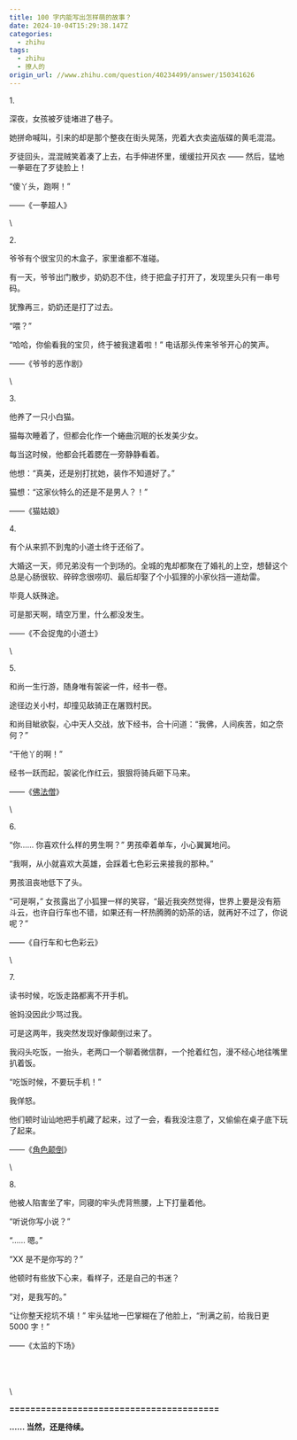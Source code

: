 ```yaml
---
title: 100 字内能写出怎样萌的故事？
date: 2024-10-04T15:29:38.147Z
categories:
  - zhihu
tags:
  - zhihu
  - 撩人的
origin_url: //www.zhihu.com/question/40234499/answer/150341626
---
```

1\.

深夜，女孩被歹徒堵进了巷子。

她拼命喊叫，引来的却是那个整夜在街头晃荡，兜着大衣卖盗版碟的黄毛混混。

歹徒回头，混混贼笑着凑了上去，右手伸进怀里，缓缓拉开风衣 —— 然后，猛地一拳砸在了歹徒脸上！

“傻丫头，跑啊！”

——《一拳超人》

\


2\.

爷爷有个很宝贝的木盒子，家里谁都不准碰。

有一天，爷爷出门散步，奶奶忍不住，终于把盒子打开了，发现里头只有一串号码。

犹豫再三，奶奶还是打了过去。

“喂？”

“哈哈，你偷看我的宝贝，终于被我逮着啦！” 电话那头传来爷爷开心的笑声。

——《爷爷的恶作剧》

\


3\.

他养了一只小白猫。

猫每次睡着了，但都会化作一个蜷曲沉眠的长发美少女。

每当这时候，他都会托着腮在一旁静静看着。

他想：“真美，还是别打扰她，装作不知道好了。”

猫想：“这家伙特么的还是不是男人？！”

——《猫姑娘》

4\.

有个从来抓不到鬼的小道士终于还俗了。

大婚这一天，师兄弟没有一个到场的。全城的鬼却都聚在了婚礼的上空，想替这个总是心肠很软、碎碎念很唠叨、最后却娶了个小狐狸的小家伙挡一道劫雷。

毕竟人妖殊途。

可是那天啊，晴空万里，什么都没发生。

——《不会捉鬼的小道士》

\


5\.

和尚一生行游，随身唯有袈裟一件，经书一卷。

途径边关小村，却撞见敌骑正在屠戮村民。

和尚目眦欲裂，心中天人交战，放下经书，合十问道：“我佛，人间疾苦，如之奈何？”

“干他丫的啊！”

经书一跃而起，袈裟化作红云，狠狠将骑兵砸下马来。

——《[佛法僧](https://zhida.zhihu.com/search?content_id=55673405\&content_type=Answer\&match_order=1\&q=%E4%BD%9B%E6%B3%95%E5%83%A7\&zd_token=eyJhbGciOiJIUzI1NiIsInR5cCI6IkpXVCJ9.eyJpc3MiOiJ6aGlkYV9zZXJ2ZXIiLCJleHAiOjE3MjgyMjg1NzQsInEiOiLkvZvms5Xlg6ciLCJ6aGlkYV9zb3VyY2UiOiJlbnRpdHkiLCJjb250ZW50X2lkIjo1NTY3MzQwNSwiY29udGVudF90eXBlIjoiQW5zd2VyIiwibWF0Y2hfb3JkZXIiOjEsInpkX3Rva2VuIjpudWxsfQ.W726V_QxJq_3_THUO-3faaAhtKoQoa06pGQkKhXO8R8\&zhida_source=entity)》

\


6\.

“你…… 你喜欢什么样的男生啊？” 男孩牵着单车，小心翼翼地问。

“我啊，从小就喜欢大英雄，会踩着七色彩云来接我的那种。”

男孩沮丧地低下了头。

“可是啊，” 女孩露出了小狐狸一样的笑容，“最近我突然觉得，世界上要是没有筋斗云，也许自行车也不错，如果还有一杯热腾腾的奶茶的话，就再好不过了，你说呢？”

——《自行车和七色彩云》

\


7\.

读书时候，吃饭走路都离不开手机。

爸妈没因此少骂过我。

可是这两年，我突然发现好像颠倒过来了。

我闷头吃饭，一抬头，老两口一个聊着微信群，一个抢着红包，漫不经心地往嘴里扒着饭。

“吃饭时候，不要玩手机！”

我佯怒。

他们顿时讪讪地把手机藏了起来，过了一会，看我没注意了，又偷偷在桌子底下玩了起来。

——《[角色颠倒](https://zhida.zhihu.com/search?content_id=55673405\&content_type=Answer\&match_order=1\&q=%E8%A7%92%E8%89%B2%E9%A2%A0%E5%80%92\&zd_token=eyJhbGciOiJIUzI1NiIsInR5cCI6IkpXVCJ9.eyJpc3MiOiJ6aGlkYV9zZXJ2ZXIiLCJleHAiOjE3MjgyMjg1NzQsInEiOiLop5LoibLpoqDlgJIiLCJ6aGlkYV9zb3VyY2UiOiJlbnRpdHkiLCJjb250ZW50X2lkIjo1NTY3MzQwNSwiY29udGVudF90eXBlIjoiQW5zd2VyIiwibWF0Y2hfb3JkZXIiOjEsInpkX3Rva2VuIjpudWxsfQ.c1jNKjfiUEWhjLGJmPQ0OCTMLHylg9ox5fFOSj6EBmk\&zhida_source=entity)》

\


8\.

他被人陷害坐了牢，同寝的牢头虎背熊腰，上下打量着他。

“听说你写小说？”

“…… 嗯。”

“XX 是不是你写的？”

他顿时有些放下心来，看样子，还是自己的书迷？

“对，是我写的。”

“让你整天挖坑不填！” 牢头猛地一巴掌糊在了他脸上，“刑满之前，给我日更 5000 字！”

——《太监的下场》

\
\
\
\


**========================================**

&#x20;**…… 当然，还是待续。**&#x20;
